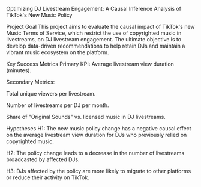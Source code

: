 Optimizing DJ Livestream Engagement: A Causal Inference Analysis of TikTok's New Music Policy

Project Goal
This project aims to evaluate the causal impact of TikTok's new Music Terms of Service, which restrict the use of copyrighted music in livestreams, on DJ livestream engagement. The ultimate objective is to develop data-driven recommendations to help retain DJs and maintain a vibrant music ecosystem on the platform.

Key Success Metrics
Primary KPI: Average livestream view duration (minutes).

Secondary Metrics:

Total unique viewers per livestream.

Number of livestreams per DJ per month.

Share of "Original Sounds" vs. licensed music in DJ livestreams.

Hypotheses
H1: The new music policy change has a negative causal effect on the average livestream view duration for DJs who previously relied on copyrighted music.

H2: The policy change leads to a decrease in the number of livestreams broadcasted by affected DJs.

H3: DJs affected by the policy are more likely to migrate to other platforms or reduce their activity on TikTok.

